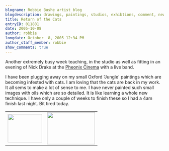 ```yaml
---
blogname: Robbie Bushe artist blog
blogdescription: drawings, paintings, studios, exhibtions, comment, news as they happen to Robbie Bushe
title: Return of the Cats
entryID: 011881
date: 2005-10-08
author: robbie
longdate: October  8, 2005 12:34 PM
author_staff_member: robbie
show_comments: true
---
```


<p>Another extremely busy week teaching, in the studio as well as fitting in an evening of Nick Drake at the <a href="http://www.picturehouses.co.uk/site/cinemas/Oxford/local.htm">Pheonix Cinema</a> with a live band.</p>

<p>I have been plugging away on my small Oxford 'Jungle' paintings which are becoming infested with cats. I am loving that the cats are back in my work. It all sems to make a lot of sense to me. I have never painted such small images with oils which are so detailed. It is like learning a whole new technique. I have only a couple of weeks to finish these so I had a 4am finish last night. Bit tired today.</p>

<table><tr><td><a href="http://mtengine.pumpernickle.net/mt_pages/robbiebushe/previously/fourunfins.html" onclick="window.open('http://mtengine.pumpernickle.net/mt_pages/robbiebushe/previously/fourunfins.html','popup','width=438,height=361,scrollbars=no,resizable=no,toolbar=no,directories=no,location=no,menubar=no,status=no,left=0,top=0'); return false"><img src="http://mtengine.pumpernickle.net/mt_pages/robbiebushe/previously/fourunfins-thumb.JPG" width="109" height="90" alt="" /></a></td><td><a href="http://mtengine.pumpernickle.net/mt_pages/robbiebushe/previously/sixunfins.html" onclick="window.open('http://mtengine.pumpernickle.net/mt_pages/robbiebushe/previously/sixunfins.html','popup','width=610,height=426,scrollbars=no,resizable=no,toolbar=no,directories=no,location=no,menubar=no,status=no,left=0,top=0'); return false"><img src="http://mtengine.pumpernickle.net/mt_pages/robbiebushe/previously/sixunfins-thumb.JPG" width="152" height="102" alt="" /></a></td></tr></table>


